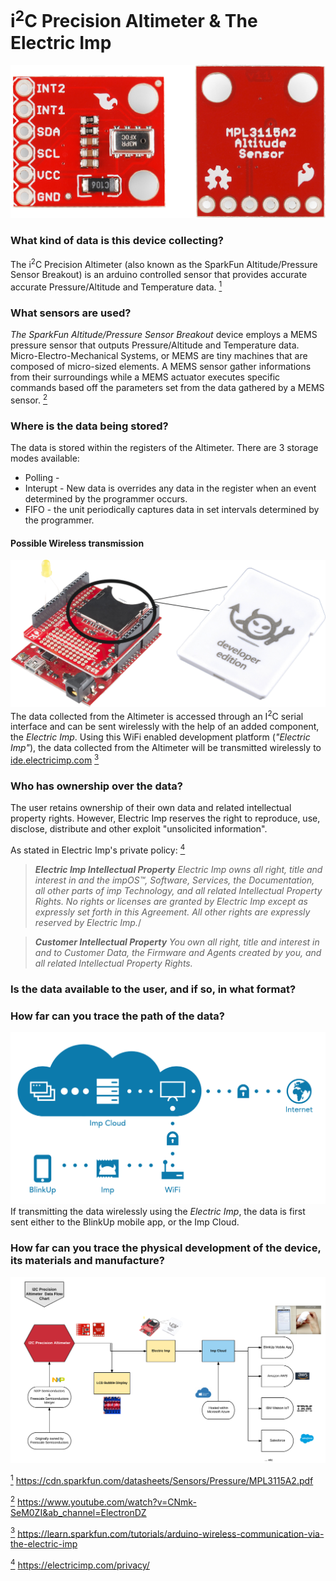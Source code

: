 # i<sup>2</sup>C Precision Altimeter & The Electric Imp

![Ultimate Precision Altimeter Board](/images/Ultimate_Altimeter_Board.png)

### What kind of data is this device collecting?
The i<sup>2</sup>C Precision Altimeter (also known as the SparkFun Altitude/Pressure Sensor Breakout) is an arduino controlled sensor that provides accurate accurate Pressure/Altitude and Temperature data.
<a href="#note1" id="note1ref"><sup>1</sup></a>

### What sensors are used? 
*The SparkFun Altitude/Pressure Sensor Breakout* device employs a MEMS pressure sensor that outputs Pressure/Altitude and Temperature data. Micro-Electro-Mechanical Systems, or MEMS are tiny machines that are composed of micro-sized elements. A MEMS sensor gather informations from their surroundings while a MEMS actuator executes specific commands based off the parameters set from the data gathered by a MEMS sensor.
<a href="#note2" id="note2ref"><sup>2</sup></a>

### Where is the data being stored? 

The data is stored within the registers of the Altimeter. There are 3 storage modes available:
* Polling - 
* Interupt - New data is overrides any data in the register when an event determined by the programmer occurs. 
* FIFO - the unit periodically captures data in set intervals determined by the programmer. 

#### Possible Wireless transmission

![Electric Imp](/images/ElectricImp_Composite.png) 
The data collected from the Altimeter is accessed through an I<sup>2</sup>C serial interface and can be sent wirelessly with the help of an added component, the *Electric Imp*. Using this WiFi enabled development platform (*"Electric Imp"*), the data collected from the Altimeter will be transmitted wirelessly to [ide.electricimp.com](https://ide.electricimp.com)
<a href="#note3" id="note3ref"><sup>3</sup></a>


### Who has ownership over the data? 
The user retains ownership of their own data and related intellectual property rights. However, Electric Imp reserves the right to reproduce, use, disclose, distribute and other exploit "unsolicited information". 

As stated in Electric Imp's private policy:
<a href="#note4" id="note4ref"><sup>4</sup></a>

> ***Electric Imp Intellectual Property** Electric Imp owns all right, title and interest in and the impOS™, Software, Services, the Documentation, all other parts of imp Technology, and all related Intellectual Property Rights. No rights or licenses are granted by Electric Imp except as expressly set forth in this Agreement. All other rights are expressly reserved by Electric Imp.*/

> ***Customer Intellectual Property** You own all right, title and interest in and to Customer Data, the Firmware and Agents created by you, and all related Intellectual Property Rights.*


### Is the data available to the user, and if so, in what format?

### How far can you trace the path of the data? 
![Electric Imp Data path](/images/ElectricImp_DataPath.png)
If transmitting the data wirelessly using the *Electric Imp*, the data is first sent either to the BlinkUp mobile app, or the Imp Cloud. 

### How far can you trace the physical development of the device, its materials and manufacture?
![Data path](/images/DataPath.png)

<a id="note1" href="#note1ref"><sup>1</sup></a> https://cdn.sparkfun.com/datasheets/Sensors/Pressure/MPL3115A2.pdf

<a id="note2" href="#note2ref"><sup>2</sup></a> https://www.youtube.com/watch?v=CNmk-SeM0ZI&ab_channel=ElectronDZ

<a id="note3" href="#note3ref"><sup>3</sup></a> https://learn.sparkfun.com/tutorials/arduino-wireless-communication-via-the-electric-imp

<a id="note4" href="#not43ref"><sup>4</sup></a> https://electricimp.com/privacy/


[2]: http://www.instructables.com/id/The-Ultimate-Altimeter-A-compact-Arduino-altimeter/
